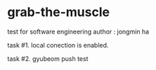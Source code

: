 # grab-the-muscle
test for software engineering
author : jongmin ha

task #1. local conection is enabled. 

task #2. gyubeom push test